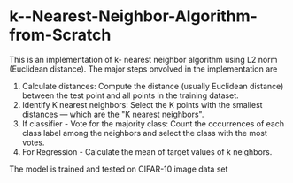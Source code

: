 ﻿# k--Nearest-Neighbor-Algorithm-from-Scratch
This is an implementation of k- nearest neighbor algorithm using L2 norm (Euclidean distance). The major steps onvolved in the implementation are

1. Calculate distances: Compute the distance (usually Euclidean distance) between the test point and all points in the training dataset.
2. Identify K nearest neighbors: Select the K points with the smallest distances — which are the "K nearest neighbors".
3. If classifier - Vote for the majority class: Count the occurrences of each class label among the neighbors and select the class with the most votes.
4. For Regression - Calculate the mean of target values of k neighbors.

The model is trained and tested on CIFAR-10 image data set
